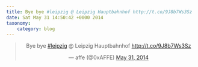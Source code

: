 ```yaml
---
title: Bye bye #leipzig @ Leipzig Hauptbahnhof http://t.co/9J8b7Ws3Sz
date: Sat May 31 14:50:42 +0000 2014
taxonomy:
    category: blog
---
```

<blockquote class="twitter-tweet" align="center" width="350"><p lang="de" dir="ltr">Bye bye <a href="https://twitter.com/hashtag/leipzig?src=hash">#leipzig</a> @ Leipzig Hauptbahnhof <a href="http://t.co/9J8b7Ws3Sz">http://t.co/9J8b7Ws3Sz</a></p>&mdash; affe (@0xAFFE) <a href="https://twitter.com/0xAFFE/status/472752031384760320">May 31, 2014</a></blockquote>

